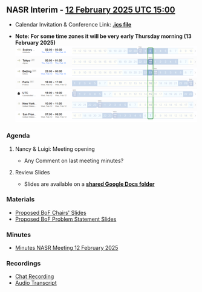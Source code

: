 ## NASR Interim - [12 February 2025 UTC 15:00](https://www.worldtimebuddy.com/?qm=1&lid=2147714,1850147,1816670,2988507,100,5128581,5391959&h=100&date=2025-2-12&sln=15-16&hf=0)

- Calendar Invitation & Conference Link: **[.ics file](./Material/NASR-12022025.ics)**

- **Note: For some time zones it will be very early Thursday morning (13 February 2025)** 
        ![image Meeting Time Zone](./Material/NASR-12022025-TZ.png)

### Agenda

1. Nancy & Luigi: Meeting opening
    - Any Comment on last meeting minutes?

2. Review Slides
    - Slides are available on a **[shared Google Docs folder](https://drive.google.com/drive/folders/1IZrVA9WWIdra-pZ9mY3uJW0mADzTUxf4?usp=sharing
)** 

### Materials

- [Proposed BoF Chairs' Slides](./Material/NASR-IETF-122-Chairs.pptx)
- [Proposed BoF Problem Statement Slides](./Material/NASR-IETF-122-Problem-Statement.pptx)


### Minutes

- [Minutes NASR Meeting 12 February 2025](./Material/NASR-Minutes-12022025.md)

### Recordings

- [Chat Recording](./Material/GMT20250212-034858_RecordingwChat.txt)
- [Audio Transcript](./Material/GMT20250212-034858_Recording.transcript.txt)